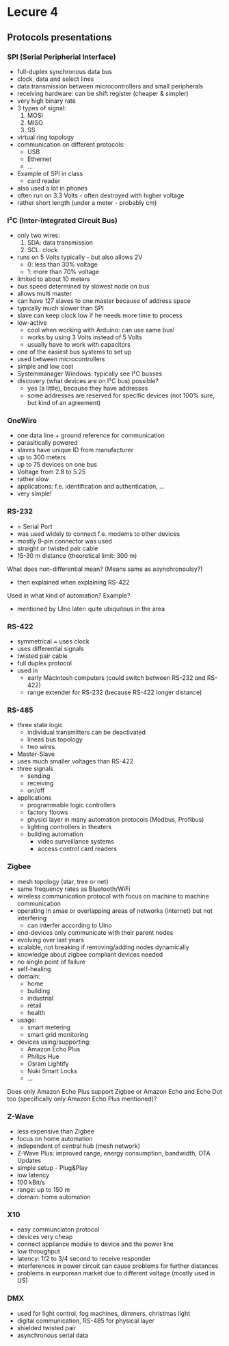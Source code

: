 # Lecure 4
## Protocols presentations
### SPI (Serial Peripherial Interface)
- full-duplex synchronous data bus
- clock, data and select lines
- data transmission between microcontrollers and small peripherals
- receiving hardware: can be shift register (cheaper & simpler)
- very high binary rate
- 3 types of signal:
    1. MOSI
    2. MISO
    3. SS
- virtual ring topology
- communication on different protocols:
    - USB
    - Ethernet
    - ...
- Example of SPI in class
    - card reader
- also used a lot in phones
- often run on 3.3 Volts - often destroyed with higher voltage
- rather short length (under a meter - probably cm)

### I²C (Inter-Integrated Circuit Bus)
- only two wires:
    1. SDA: data transmission
    2. SCL: clock
- runs on 5 Volts typically - but also allows 2V
    - 0: less than 30% voltage
    - 1: more than 70% voltage
- limited to about 10 meters
- bus speed determined by slowest node on bus
- allows multi master
- can have 127 slaves to one master because of address space
- typically much slower than SPI
- slave can keep clock low if he needs more time to process
- low-active
    - cool when working with Arduino: can use same bus!
    - works by using 3 Volts instead of 5 Volts
    - usually have to work with capacitors
- one of the easiest bus systems to set up
- used between microcontrollers
- simple and low cost
- Systemmanager Windows: typically see I²C busses
- discovery (what devices are on I²C bus) possible?
    - yes (a little), because they have addresses
    - some addresses are reserved for specific devices (not 100% sure, but kind of an agreement)

### OneWire
- one data line + ground reference for communication
- parasitically powered
- slaves have unique ID from manufacturer
- up to 300 meters
- up to 75 devices on one bus
- Voltage from 2.8 to 5.25
- rather slow
- applications: f.e. identification and authentication, ...
- very simple!

### RS-232
- = Serial Port
- was used widely to connect f.e. modems to other devices
- mostly 9-pin connector was used
- straight or twisted pair cable
- 15-30 m distance (theoretical limit: 300 m)

What does non-differential mean? (Means same as asynchronoulsy?)
- then explained when explaining RS-422

Used in what kind of automation? Example?
- mentioned by Ulno later: quite ubiquitous in the area

### RS-422
- symmetrical = uses clock
- uses differential signals
- twisted pair cable
- full duplex protocol
- used in
    - early Macintosh computers (could switch between RS-232 and RS-422)
    - range extender for RS-232 (because RS-422 longer distance)

### RS-485
- three state logic
    - individual transmitters can be deactivated
    - lineas bus topology
    - two wires
- Master-Slave
- uses much smaller voltages than RS-422
- three signals
    - sending
    - receiving
    - on/off
- applications
    - programmable logic controllers
    - factory floows
    - physicl layer in many automation protocols (Modbus, Profibus)
    - lighting controllers in theaters
    - building automation
        - video surveillance systems
        - access control card readers

### Zigbee
- mesh topology (star, tree or net)
- same frequency rates as Bluetooth/WiFi
- wireless communication protocol with focus on machine to machine communication
- operating in smae or overlapping areas of networks (internet) but not interfering
    - can interfer according to Ulno
- end-devices only communicate with their parent nodes
- evolving over last years
- scalable, not breaking if removing/adding nodes dynamically
- knowledge about zigbee compliant devices needed
- no single point of failure
- self-healing
- domain:
    - home
    - building
    - industrial
    - retail
    - health
- usage:
    - smart metering
    - smart grid monitoring
- devices using/supporting:
    - Amazon Echo Plus
    - Philips Hue
    - Osram Lightify
    - Nuki Smart Locks
    - ...

Does only Amazon Echo Plus support Zigbee or Amazon Echo and Echo Dot too (specifically only Amazon Echo Plus mentioned)?

### Z-Wave
- less expensive than Zigbee
- focus on home automation
- independent of central hub (mesh network)
- Z-Wave Plus: improved range, energy consumption, bandwidth, OTA Updates
- simple setup - Plug&Play
- low latency
- 100 kBit/s
- range: up to 150 m
- domain: home automation

### X10
- easy communciaton protocol
- devices very cheap
- connect appliance module to device and the power line
- low throughput
- latency: 1/2 to 3/4 second to receive responder
- interferences in power circuit can cause problems for further distances
- problems in eurporean market due to different voltage (mostly used in US)

### DMX
- used for light control, fog machines, dimmers, christmas light
- digital communication, RS-485 for physical layer
- shielded twisted pair
- asynchronous serial data
